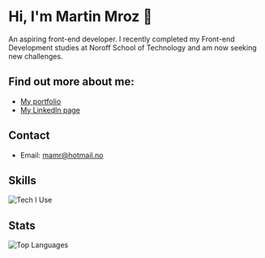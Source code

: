 # Hi, I'm Martin Mroz 👋
An aspiring front-end developer. I recently completed my Front-end Development studies at Noroff School of Technology and am now seeking new challenges.

## Find out more about me:
- [My portfolio](https://reliable-quokka-7de969.netlify.app/)
- [My LinkedIn page](https://www.linkedin.com/in/martin-mroz-28008121a/)

## Contact
- Email: mamr@hotmail.no

## Skills
![Tech I Use](https://skillicons.dev/icons?i=js,html,css,sass,bootstrap,tailwind,materialui,react,codepen,github,netlify,xd,ps,wordpress,vscode)

## Stats
![Top Languages](https://github-readme-stats.vercel.app/api/top-langs/?username=martinMr79&layout=compact)

<!---
martinMr79/martinMr79 is a ✨ special ✨ repository because its `README.md` (this file) appears on your GitHub profile.
You can click the Preview link to take a look at your changes.
--->

